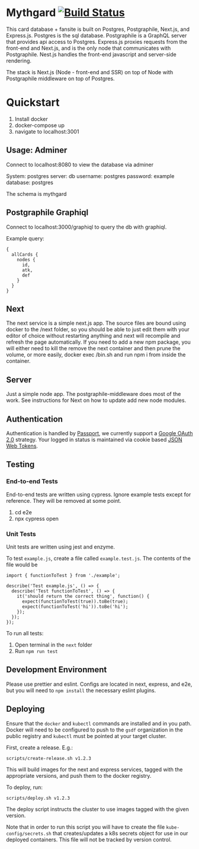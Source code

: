 # Mythgard [![Build Status](https://travis-ci.com/mythgard-hub/mythgard-hub.svg?branch=master)](https://travis-ci.com/mythgard-hub/mythgard-hub)

This card database + fansite is built on Postgres, Postgraphile, Next.js, and Express.js. Postgres is the sql database. Postgraphile is a GraphQL server that provides api access to Postgres. Express.js proxies requests from the front-end and Next.js, and is the only node that communicates with Postgraphile. Nest.js handles the front-end javascript and server-side rendering.

The stack is Next.js (Node - front-end and SSR) on top of Node with Postgraphile middleware on top of Postgres.

# Quickstart

1. Install docker
1. docker-compose up
1. navigate to localhost:3001

## Usage: Adminer

Connect to localhost:8080 to view the database via adminer

System: postgres
server: db
username: postgres
password: example
database: postgres

The schema is mythgard

## Postgraphile Graphiql

Connect to localhost:3000/graphiql to query the db with graphiql.

Example query:

```
{
  allCards {
    nodes {
      id,
      atk,
      def
    }
  }
}
```

## Next

The next service is a simple next.js app. The source files are bound using docker to the /next folder, so you should be able to just edit them with your editor of choice without restarting anything and next will recompile and refresh the page automatically. If you need to add a new npm package, you will either need to kill the remove the next container and then prune the volume, or more easily, docker exec <container-id> /bin.sh and run npm i from inside the container.

## Server

Just a simple node app. The postgraphile-middleware does most of the work. See instructions for Next on how to update add new node modules.

## Authentication

Authentication is handled by [Passport](http://www.passportjs.org/), we currently support a [Google OAuth 2.0](http://www.passportjs.org/docs/google/) strategy. Your logged in status is maintained via cookie based [JSON Web Tokens](https://github.com/auth0/node-jsonwebtoken).

## Testing

### End-to-end Tests

End-to-end tests are written using cypress. Ignore example tests except for reference. They will be removed at some point.

1. cd e2e
1. npx cypress open

### Unit Tests

Unit tests are written using jest and enzyme.

To test `example.js`, create a file called `example.test.js`. The contents of the file would be

```
import { functionToTest } from './example';

describe('Test example.js', () => {
  describe('Test functionToTest', () => {
    it('should return the correct thing', function() {
      expect(functionToTest(true)).toBe(true);
      expect(functionToTest('hi')).toBe('hi');
    });
  });
});

```

To run all tests:

1. Open terminal in the `next` folder
2. Run `npm run test`

## Development Environment

Please use prettier and eslint. Configs are located in next, express, and e2e, but you will need to `npm install` the necessary eslint plugins.


## Deploying

Ensure that the `docker` and `kubectl` commands are installed and in you path.  Docker will need to be configured to push to the `gsdf` organization in the public registry and `kubectl` must be pointed at your target cluster.

First, create a release. E.g.:

```
scripts/create-release.sh v1.2.3
```

This will build images for the next and express services, tagged with the appropriate versions, and push them to the docker registry.

To deploy, run:

```
scripts/deploy.sh v1.2.3
```

The deploy script instructs the cluster to use images tagged with the given version.

Note that in order to run this script you will have to create the file `kube-config/secrets.sh` that creates/updates a k8s secrets object for use in our deployed containers. This file will not be tracked by version control.
